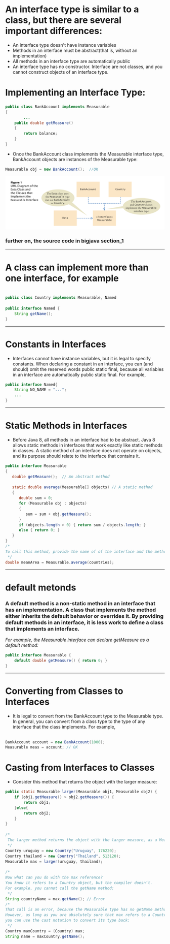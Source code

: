 # An interface type is similar to a class, but there are several important differences:
- An interface type doesn't have instance variables
- Methods in an interface must be abstract(that is, without an implementation) 
- All methods in an interface type are automatically public
- An interface type has no constructor. Interface are not classes, and you cannot construct objects of an interface type.


# Implementing an Interface Type:
```java
public class BankAccount implements Measurable
{
        ...
    public double getMeasure()
    {
        return balance;
    } 
}
```
- Once the BankAccount class implements the Measurable interface type, BankAccount objects are instances of the Measurable type:
```java
Measurable obj = new BankAccount();  //OK
```
![](img/1.png)
### further on, the source code in bigjava section_1


---
# A class can implement more than one interface, for example
```java

public class Country implements Measurable, Named

public interface Named {
    String getName(); 
}

```

---
# Constants in Interfaces
- Interfaces cannot have instance variables, but it is legal to specify constants. When declaring a constant in an interface, you can (and should) omit the reserved words public static final, because all variables in an interface are automatically public static final. For example,
```java
public interface Named{
    String NO_NAME = "...";
    ...
}
```

---
# Static Methods in Interfaces
- Before Java 8, all methods in an interface had to be abstract. Java 8 allows static methods in interfaces that work exactly like static methods in classes. A static method of an interface does not operate on objects, and its purpose should relate to the interface that contains it.
```java
public interface Measurable
{
   double getMeasure();  // An abstract method

   static double average(Measurable[] objects) // A static method
   {
      double sum = 0;
      for (Measurable obj : objects)
      {
         sum = sum + obj.getMeasure();
      }
      if (objects.length > 0) { return sum / objects.length; }
      else { return 0; }
   } 
}
/*
To call this method, provide the name of of the interface and the method name: 
 */
double meanArea = Measurable.average(countries);
```

---
# default metonds
### A default method is a non-static method in an interface that has an implementation. A class that implements the method either inherits the default behavior or overrides it. By providing default methods in an interface, it is less work to define a class that implements an interface.
*For example, the Measurable interface can declare getMeasure as a default method:*
```java
public interface Measurable {
    default double getMeasure() { return 0; } 
}

```

---
#  Converting from Classes to Interfaces
- It is legal to convert from the BankAccount type to the Measurable type. In general, you can convert from a class type to the type of any interface that the class implements. For example,
```java

BankAccount account = new BankAccount(1000); 
Measurable meas = account; // OK

```

# Casting from Interfaces to Classes
- Consider this method that returns the object with the larger measure:
```java
public static Measurable larger(Measurable obj1, Measurable obj2) {
    if (obj1.getMeasure() > obj2.getMeasure()) {
        return obj1; 
    }else{
        return obj2;
    }
}

/*
 The larger method returns the object with the larger measure, as a Measurable reference. It has no choice––it does not know the exact type of the object. Let’s use the method:
 */
Country uruguay = new Country("Uruguay", 176220); 
Country thailand = new Country("Thailand", 513120); 
Measurable max = larger(uruguay, thailand); 

/* 
Now what can you do with the max reference? 
You know it refers to a Country object, but the compiler doesn’t. 
For example, you cannot call the getName method:
 */
String countryName = max.getName(); // Error
/*
That call is an error, because the Measurable type has no getName method.
However, as long as you are absolutely sure that max refers to a Country object, 
you can use the cast notation to convert its type back: 
 */
Country maxCountry = (Country) max;
String name = maxCountry.getName();

```

